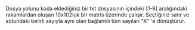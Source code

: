 Dosya yolunu koda eklediğiniz bir txt dosyasının içindeki [1-9] aralığındaki rakamlardan oluşan 10x102luk bir matris üzerinde çalışır.
Seçtiğiniz satır ve sütundaki belirli sayıyla aynı olan bağlantılı tüm sayıları "X" 'e dönüştürür.
